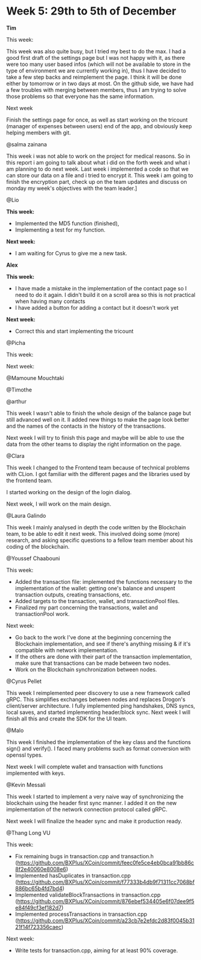 # Week 5: 29th to 5th of December

**Tim**

This week:

This week was also quite busy, but I tried my best to do the max. I had a good first draft of the settings page but I was not happy with it, as there were too many user based infos (which will not be available to store in the type of environment we are currently working in), thus I have decided to take a few step backs and reimplement the page. I think it will be done either by tomorrow or in two days at most. On the github side, we have had a few troubles with merging between members, thus I am trying to solve those problems so that everyone has the same information.

Next week

Finish the settings page for once, as well as start working on the tricount (manager of expenses between users) end of the app, and obviously keep helping members with git.

@salma zainana 

This week i was not able to work on the project for medical reasons. So in this report i am going to talk about what i did on the forth week and what i am planning to do next week. Last week i implemented a code so that we can store our data on a file and i tried to encrypt it. This week i am going to finish  the encryption part, check up on the team updates and discuss on monday my week's objectives with the team leader.]

@Lio 

**This week:**

- Implemented the MD5 function (finished),
- Implementing a test for my function.

**Next week:**

- I am waiting for Cyrus to give me a new task.

**Alex**

**This week:**

- I have made a mistake in the implementation of the contact page so I need to do it again. I didn't build it on a scroll area so this is not practical when having many contacts
- I have added a button for adding a contact but it doesn't work yet

**Next week:**

- Correct this and start implementing the tricount

@Picha 

This week:

Next week:

@Mamoune Mouchtaki 

@Timothe 

@arthur 

This week I wasn't able to finish the whole design of the balance page but still advanced well on it. II added new things to make the page look better and the names of the contacts in the history of the transactions.

Next week I will try to finish this page and maybe will be able to use the data from the other teams to display the right information on the page.

@Clara  

This week I changed to the Frontend team because of technical problems with CLion. I got familiar with the different pages and the libraries used by the frontend team. 

I started working on the design of the login dialog.

Next week, I will work on the main design.

@Laura Galindo 

This week I mainly analysed in depth the code written by the Blockchain team, to be able to edit it next week. This involved doing some (more) research, and asking specific questions to a fellow team member about his coding of the blockchain.

@Youssef Chaabouni 

This week:

- Added the transaction file: implemented the functions necessary to the implementation of the wallet: getting one's balance and unspent transaction outputs, creating transactions, etc.
- Added targets to the transaction, wallet, and transactionPool files.
- Finalized my part concerning the transactions, wallet and transactionPool work.

Next week:

- Go back to the work I've done at the beginning concerning the Blockchain implementation, and see if there's anything missing & if it's compatible with network implementation.
- If the others are done with their part of the transaction implementation, make sure that transactions can be made between two nodes.
- Work on the Blockchain synchronization between nodes.

@Cyrus Pellet 

This week I reimplemented peer discovery to use a new framework called gRPC. This simplifies exchanges between nodes and replaces Drogon's client/server architecture. I fully implemented ping handshakes, DNS syncs, local saves, and started implementing header/block sync. Next week I will finish all this and create the SDK for the UI team.

@Malo 

This week I finished the implementation of the key class and the functions sign() and verify(). I faced many problems such as format conversion with openssl types.

Next week I will complete wallet and transaction with functions implemented with keys.

@Kevin Messali

This week I started to implement a very naive way of synchronizing the blockchain using the header first sync manner. I added it on the new implementation of the network connection protocol called gRPC.

Next week I will finalize the header sync and make it production ready.

@Thang Long VU 

This week:

- Fix remaining bugs in transaction.cpp and transaction.h (https://github.com/BXPlus/XCoin/commit/feec0fe5ce4eb0bca91bb86c8f2e40060e8008e6)
- Implemented hasDuplicates in transaction.cpp (https://github.com/BXPlus/XCoin/commit/f77333b4db9f71311cc7068bf886bc65b4fd7bd4)
- Implemented validateBlockTransactions in transaction.cpp (https://github.com/BXPlus/XCoin/commit/876ebef534405e6f07dee9f5e84f49cf3ef182d7)
- Implemented processTransactions in transaction.cpp (https://github.com/BXPlus/XCoin/commit/a23cb7e2efdc2d83f0045b3121f14f723356caec)

Next week:

- Write tests for transaction.cpp, aiming for at least 90% coverage.
